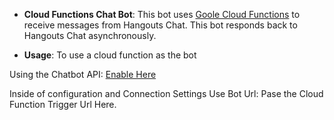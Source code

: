 * **Cloud Functions Chat Bot**: This bot uses
  [Goole Cloud Functions](https://cloud.google.com/functions/) to receive messages
  from Hangouts Chat. This bot responds back to Hangouts Chat asynchronously.

- **Usage**: To use a cloud function as the bot


Using the Chatbot API: [Enable Here](https://console.cloud.google.com/apis/library/chat.googleapis.com/?q=hango&id=cfc98718-48f9-4d87-aa40-597dbd379326)

Inside of configuration and Connection Settings Use Bot Url: Pase the Cloud Function Trigger Url Here.